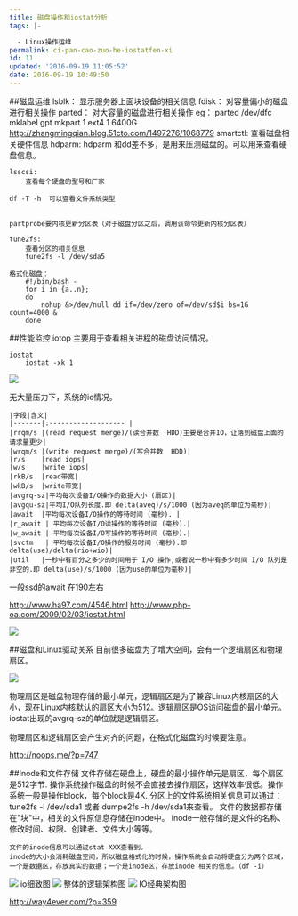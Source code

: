```yaml
---
title: 磁盘操作和iostat分析
tags: |-

  - Linux操作运维
permalink: ci-pan-cao-zuo-he-iostatfen-xi
id: 11
updated: '2016-09-19 11:05:52'
date: 2016-09-19 10:49:50
---
```


##磁盘运维
	lsblk：
		显示服务器上面块设备的相关信息
	fdisk：
		对容量偏小的磁盘进行相关操作
	parted：
		对大容量的磁盘进行相关操作
		eg： parted /dev/dfc mklabel gpt mkpart 1 ext4 1 6400G
		http://zhangmingqian.blog.51cto.com/1497276/1068779
	smartctl:
		查看磁盘相关硬件信息
	hdparm:
		hdparm  和dd差不多，是用来压测磁盘的。可以用来查看硬盘信息。

	lsscsi:
		查看每个硬盘的型号和厂家  

	df -T -h  可以查看文件系统类型

	
	partprobe要内核更新分区表（对于磁盘分区之后，调用该命令更新内核分区表）

	tune2fs:
		查看分区的相关信息
		tune2fs -l /dev/sda5

	格式化磁盘：
		#!/bin/bash -
		for i in {a..n};
		do
			nohup &>/dev/null dd if=/dev/zero of=/dev/sd$i bs=1G count=4000 & 
		done


##性能监控
	iotop
		主要用于查看相关进程的磁盘访问情况。

	iostat
		iostat -xk 1

![](/uploads/2016/09/iostat.png)

无大量压力下，系统的io情况。

    |字段|含义|
    |-------|:------------------- |
    |rrqm/s	|(read request merge)/(读合并数  HDD)主要是合并IO，让落到磁盘上面的请求量更少|
    |wrqm/s |(write request merge)/(写合并数  HDD)|
    |r/s 	|read iops|
    |w/s	|write iops|
    |rkB/s	|read带宽|
    |wkB/s	|write带宽|
    |avgrq-sz|平均每次设备I/O操作的数据大小 (扇区)|
    |avgqu-sz|平均I/O队列长度.即 delta(aveq)/s/1000 (因为aveq的单位为毫秒)|
    |await	|平均每次设备I/O操作的等待时间 (毫秒).	|
    |r_await | 平均每次设备I/O读操作的等待时间 (毫秒).|
    |w_await | 平均每次设备I/O写操作的等待时间 (毫秒).|
    |svctm   | 平均每次设备I/O操作的服务时间 (毫秒).即 delta(use)/delta(rio+wio)|
    |util	|一秒中有百分之多少的时间用于 I/O 操作,或者说一秒中有多少时间 I/O 队列是非空的.即 delta(use)/s/1000 (因为use的单位为毫秒)|

一般ssd的await 在190左右

http://www.ha97.com/4546.html
http://www.php-oa.com/2009/02/03/iostat.html

![](/uploads/2016/09/dd1024.png)

##磁盘和Linux驱动关系
目前很多磁盘为了增大空间，会有一个逻辑扇区和物理扇区。

![](/uploads/2016/09/sector.png)

物理扇区是磁盘物理存储的最小单元，逻辑扇区是为了兼容Linux内核扇区的大小，现在Linux内核默认的扇区大小为512。逻辑扇区是OS访问磁盘的最小单元。iostat出现的avgrq-sz的单位就是逻辑扇区。

物理扇区和逻辑扇区会产生对齐的问题，在格式化磁盘的时候要注意。

http://noops.me/?p=747

##Inode和文件存储
	文件存储在硬盘上，硬盘的最小操作单元是扇区，每个扇区是512字节.
	操作系统操作磁盘的时候不会直接去操作扇区，这样效率很低。操作系统一般是操作block，每个block是4K.
	分区上的文件系统相关信息可以通过：tune2fs -l /dev/sda1 或者 dumpe2fs -h /dev/sda1来查看。
	文件的数据都存储在"块"中，相关的文件原信息存储在inode中。
	inode一般存储的是文件的名称、修改时间、权限、创建者、文件大小等等。
	
	文件的inode信息可以通过stat XXX查看到。
	inode的大小会消耗磁盘空间，所以磁盘格式化的时候，操作系统会自动将硬盘分为两个区域，一个是数据区，存放真实的数据；一个是inode区，存放inode 相关的信息。（df -i）

![](/uploads/2016/09/io-----.png)
io细致图
![](/uploads/2016/09/io--.png)
整体的逻辑架构图
![](/uploads/2016/09/--IO--.png)
IO经典架构图

http://way4ever.com/?p=359



